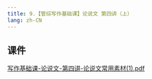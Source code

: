 ```yaml
---
title: 9.【管综写作基础课】论说文 第四讲（上）
lang: zh-CN
---
```


## 课件
[写作基础课-论说文-第四讲-论说文常用素材(1).pdf](..%2F..%2Fpublic%2Fwrite%2F1.%E5%86%99%E4%BD%9C-%E5%9F%BA%E7%A1%80%E7%9F%A5%E8%AF%86%2F9.%E3%80%90%E7%AE%A1%E7%BB%BC%E5%86%99%E4%BD%9C%E5%9F%BA%E7%A1%80%E8%AF%BE%E3%80%91%E8%AE%BA%E8%AF%B4%E6%96%87%20%E7%AC%AC%E5%9B%9B%E8%AE%B2%EF%BC%88%E4%B8%8A%EF%BC%89%2F%E5%86%99%E4%BD%9C%E5%9F%BA%E7%A1%80%E8%AF%BE-%E8%AE%BA%E8%AF%B4%E6%96%87-%E7%AC%AC%E5%9B%9B%E8%AE%B2-%E8%AE%BA%E8%AF%B4%E6%96%87%E5%B8%B8%E7%94%A8%E7%B4%A0%E6%9D%90%281%29.pdf)





